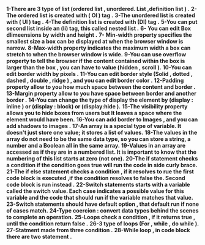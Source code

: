 **1-There are 3 type of list (ordered list , unordered. List ,definition list ) .**
**2- The ordered list is created with ( Ol ) tag .**
**3-The unordered list is created with ( Ul ) tag .**
**4-The definition list is created with (Dl) tag .**
**5-You can put second list inside an (li) tag, this called nested list .**
**6- You can edit Box dlimeensions by width and height .**
**7- Min-width property specifies the smallest size a box can be displayed at when the browser window is narrow.**
**8-Max-width property indicates the maximum width a box can stretch to when the browser window is wide.**
**9-You can use overflow property to tell the browser if the content contained within the box is larger than the box , you can have to value (hidden , scroll ).**
**10-You can edit border width by pixels .**
**11-You can edit border style (Solid , dotted , dashed , double , ridge ) , and you can edit border color .**
**12-Padding property allow to you how much space between the content and border .**
**13-Margin property allow to you have space between border and another border .**
**14-You can change the type of display the element by (display : inline ) or (display : block) or (display:hide ).**
**15-The visibility property allows you to hide boxes from users but It leaves a space where the element would have been.**
**16-You can add border to Images , and you can add shadows to images .**
**17-An array is a special type of variable. It doesn't just store one value; it stores a list of values.**
**18-The values in the array do not need to be the same data type, so you can store a string, a number and a Boolean all in the same array.**
**19-Values in an array are accessed as if they are in a numbered list. It is important to know that the numbering of this list starts at zero (not one).**
**20-The if statement checks a condition if the condition goes true will run the code in side curly brace.**
**21-The if else statement checks a condition , if it resolves to rue the first code block is executed ,if the condition resolves to false the.  Second code block is run instead .**
**22-Switch statements starts with a variable called the switch value. Each case indicates a possible value for this variable and the code that should run if the variable matches that value.**
**23-Switch statements should have default option , that default run if none of cases match.**
**24-Type coercion : convert data types behind the scenes to complete an operation.** 
**25-Loops check a condition , if it returns true , until the condition return false .**
**26-3 type of loops (For , while , do while ).**
**27-Statment made from three condition .**
**28-While loop , in code block there are two statement .** 
